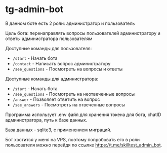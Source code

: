 # tg-admin-bot

В данном боте есть 2 роли: администратор и пользователь

Цель бота: перенаправлять вопросы пользователей администратору и ответы администратора пользователям

Доступные команды для пользователя:
- `/start` - Начать бота
- `/contact` - Написать вопрос администратору
- `/see_questions` - Посмотреть на вопросы и ответы

Доступные команды для администратора:
- `/start` - Начать бота
- `/see_questions` - Посмотреть на неотвеченные вопросы
- `/answer` - Позволяет ответить на вопрос
- `/see_answers` - Посмотреть на отвеченные вопросы

Программа использует .env файл для хранения токена для бота, chatID администратора, путь к базе данных.

База данных - sqlite3, с применением миграций.

Бот хостится у меня на VPS, поэтому попробовать его в роли пользователя можно перейдя по ссылке https://t.me/skilltest_admin_bot.
